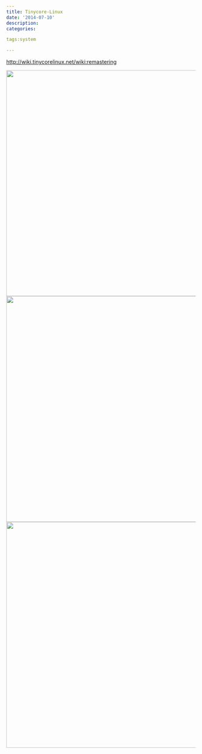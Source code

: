 ```yaml
---
title: Tinycore-Linux
date: '2014-07-10'
description:
categories:

tags:system

---
```


http://wiki.tinycorelinux.net/wiki:remastering

<img src="{{urls.media}}/Tinycore-Linux/1.jpg" alt="" width="600">

<img src="{{urls.media}}/Tinycore-Linux/2_0.jpg" alt="" width="600">

<img src="{{urls.media}}/Tinycore-Linux/3_0.jpg" alt="" width="600">
